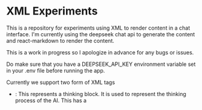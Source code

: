 # XML Experiments

This is a repository for experiments using XML to render content in a chat interface. I'm currently using the deepseek chat api to generate the content and react-markdown to render the content.

This is a work in progress so I apologize in advance for any bugs or issues.

Do make sure that you have a DEEPSEEK_API_KEY environment variable set in your .env file before running the app.

Currently we support two form of XML tags

- <thinking> : This represents a thinking block. It is used to represent the thinking process of the AI. This has a <title> and <content> tag that is nested within so that we can render the content in a markdown format.
- <citation> : This represents a citation. It is used to represent a citation from the user's data. We use the id to identify the specific original item and the title to render a title for the citation.

You can refer to the prompt to see how these tags are used

```
<thinking>
    <title>Determining the Capital of Turkey</title>
    <content>
      To answer the question "What is the capital of Turkey?", I need to recall or verify the current capital city of Turkey.
    </content>
  </thinking>

  I know that Turkey is a transcontinental country located mainly on the Anatolian Peninsula in Western Asia, with a smaller portion on the Balkan Peninsula in Southeast Europe.

  <citations>
    <citation id="1" type="email" title="Citation title">This was a citation</citation>
  </citations>
```
